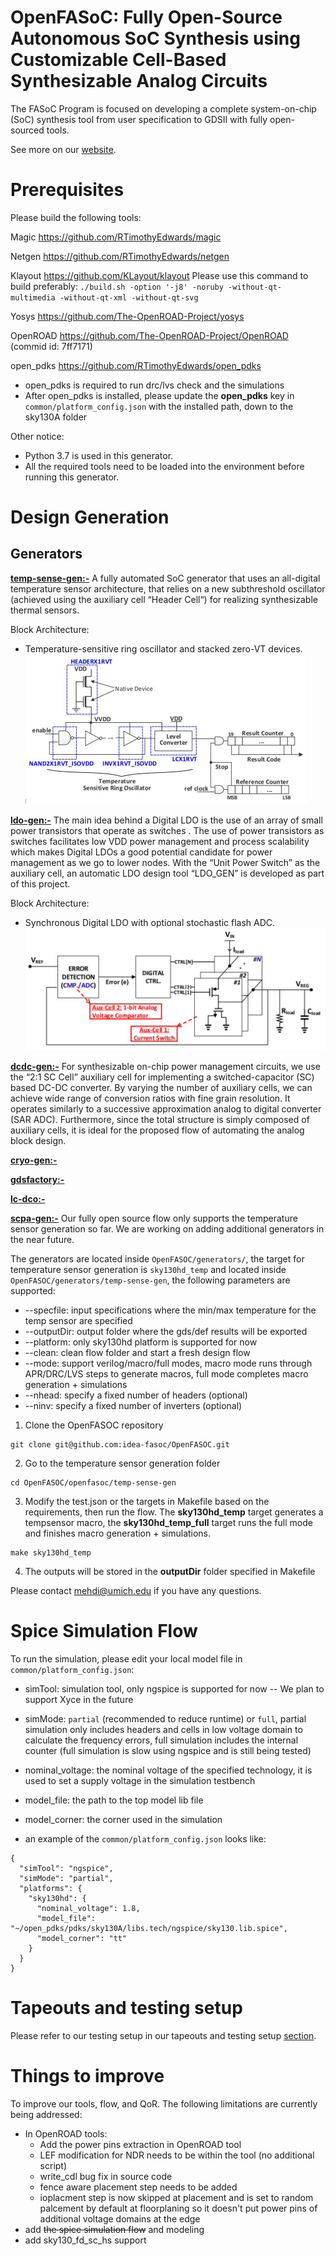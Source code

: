 # OpenFASoC: Fully Open-Source Autonomous SoC Synthesis using Customizable Cell-Based Synthesizable Analog Circuits

The FASoC Program is focused on developing a complete system-on-chip (SoC) synthesis tool from user specification to GDSII with fully open-sourced tools.

See more on our [website](https://fasoc.engin.umich.edu/).

# Prerequisites

Please build the following tools:

  Magic <https://github.com/RTimothyEdwards/magic>

  Netgen <https://github.com/RTimothyEdwards/netgen>

  Klayout <https://github.com/KLayout/klayout>
        Please use this command to build preferably: `./build.sh -option '-j8' -noruby -without-qt-multimedia -without-qt-xml -without-qt-svg`


  Yosys <https://github.com/The-OpenROAD-Project/yosys>

  OpenROAD <https://github.com/The-OpenROAD-Project/OpenROAD> (commid id: 7ff7171)

  open_pdks <https://github.com/RTimothyEdwards/open_pdks>

   - open_pdks is required to run drc/lvs check and the simulations
   - After open_pdks is installed, please update the **open_pdks** key in `common/platform_config.json` with the installed path, down to the sky130A folder

  Other notice:

   - Python 3.7 is used in this generator.
   - All the required tools need to be loaded into the environment before running this generator.

# Design Generation
## Generators

**[temp-sense-gen:-](https://github.com/idea-fasoc/OpenFASOC/tree/main/openfasoc/generators/temp-sense-gen)** A fully automated SoC generator that uses an all-digital temperature sensor architecture, that relies on a new subthreshold oscillator (achieved using the auxiliary cell “Header Cell“) for realizing synthesizable thermal sensors.

  Block Architecture:
   - Temperature-sensitive ring oscillator and stacked zero-VT devices.
    ![plot](./markdown%20images/tempSensor-BA.png)


**[ldo-gen:-](https://github.com/idea-fasoc/OpenFASOC/tree/main/openfasoc/generators/ldo-gen)** The main idea behind a Digital LDO is the use of an array of small power transistors that operate as switches . The use of power transistors as switches facilitates low VDD power management and process scalability which makes Digital LDOs a good potential candidate for power management as we go to lower nodes. With the “Unit Power Switch” as the auxiliary cell, an automatic LDO design tool “LDO_GEN” is developed as part of this project.

  Block Architecture:
   - Synchronous Digital LDO with optional stochastic flash ADC.
    ![plot](./markdown%20images/LDO-BA.png)

**[dcdc-gen:-](https://github.com/idea-fasoc/OpenFASOC/tree/main/openfasoc/generators/dcdc-gen)** For synthesizable on-chip power management  circuits, we use the “2:1 SC Cell” auxiliary cell for implementing a switched-capacitor (SC) based DC-DC converter. By varying the number of auxiliary cells, we can achieve wide range of conversion ratios with fine grain resolution. It operates similarly to  a successive approximation analog to digital converter (SAR ADC). Furthermore, since the total structure is simply composed of auxiliary cells, it is ideal for the proposed flow of automating the analog block design.

**[cryo-gen:-](https://github.com/idea-fasoc/OpenFASOC/tree/main/openfasoc/generators/cryo-gen)**

**[gdsfactory:-](https://github.com/idea-fasoc/OpenFASOC/tree/main/openfasoc/generators/gdsfactory)**

**[lc-dco:-](https://github.com/idea-fasoc/OpenFASOC/tree/main/openfasoc/generators/lc-dco)**

**[scpa-gen:-](https://github.com/idea-fasoc/OpenFASOC/tree/main/openfasoc/generators/scpa-gen)**
Our fully open source flow only supports the temperature sensor generation so far. We are working on adding additional generators in the near future.

The generators are located inside `OpenFASOC/generators/`, the target for temperature sensor generation is `sky130hd_temp` and located inside `OpenFASOC/generators/temp-sense-gen`, the following parameters are supported:

- --specfile: input specifications where the min/max temperature for the temp sensor are specified
- --outputDir: output folder where the gds/def results will be exported
- --platform: only sky130hd platform is supported for now
- --clean: clean flow folder and start a fresh design flow
- --mode: support verilog/macro/full modes, macro mode runs through APR/DRC/LVS steps to generate macros, full mode completes macro generation + simulations
- --nhead: specify a fixed number of headers (optional)
- --ninv: specify a fixed number of inverters (optional)

1. Clone the OpenFASOC repository

```
git clone git@github.com:idea-fasoc/OpenFASOC.git
```

2. Go to the temperature sensor generation folder

```
cd OpenFASOC/openfasoc/temp-sense-gen
```

3. Modify the test.json or the targets in Makefile based on the requirements, then run the flow. The **sky130hd_temp** target generates a tempsensor macro, the **sky130hd_temp_full** target runs the full mode and finishes macro generation + simulations.

```
make sky130hd_temp
```

4. The outputs will be stored in the **outputDir** folder specified in Makefile

Please contact mehdi@umich.edu if you have any questions.


# Spice Simulation Flow

To run the simulation, please edit your local model file in `common/platform_config.json`:

- simTool:  simulation tool, only ngspice is supported for now -- We plan to support Xyce in the future

- simMode: `partial` (recommended to reduce runtime) or `full`, partial simulation only includes headers and cells in low voltage domain to calculate the frequency errors, full simulation includes the internal counter (full simulation is slow using ngspice and is still being tested)

- nominal_voltage: the nominal voltage of the specified technology, it is used to set a supply voltage in the simulation testbench

- model_file: the path to the top model lib file

- model_corner: the corner used in the simulation

- an example of the `common/platform_config.json` looks like:

```
{
  "simTool": "ngspice",
  "simMode": "partial",
  "platforms": {
    "sky130hd": {
      "nominal_voltage": 1.8,
      "model_file": "~/open_pdks/pdks/sky130A/libs.tech/ngspice/sky130.lib.spice",
      "model_corner": "tt"
    }
  }
}
```
# Tapeouts and testing setup

Please refer to our testing setup in our tapeouts and testing setup [section](./tapeouts/mpw-1/testsetup/README.md#section).


# Things to improve

To improve our tools, flow, and QoR. The following limitations are currently being addressed:
   - In OpenROAD tools:
       - Add the power pins extraction in OpenROAD tool
       - LEF modification for NDR needs to be within the tool (no additional script)
       - write_cdl bug fix in source code
       - fence aware placement step needs to be added
       - ioplacment step is now skipped at placement and is set to random palcement by default at floorplaning so it doesn't put power pins of additional voltage domains at the edge
   - add ~~the spice simulation flow~~ and modeling
   - add sky130_fd_sc_hs support
